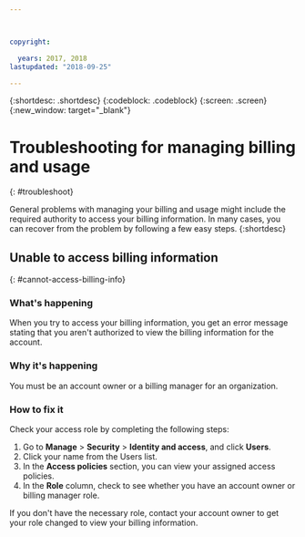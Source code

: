 ```yaml
---



copyright:

  years: 2017, 2018
lastupdated: "2018-09-25"

---
```


{:shortdesc: .shortdesc}
{:codeblock: .codeblock}
{:screen: .screen}
{:new_window: target="_blank"}

# Troubleshooting for managing billing and usage
{: #troubleshoot}

General problems with managing your billing and usage might include the required authority to access your billing information. In many cases, you can recover from the problem by following a few easy steps.
{:shortdesc}

## Unable to access billing information
{: #cannot-access-billing-info}

### What's happening

When you try to access your billing information, you get an error message stating that you aren't authorized to view the billing information for the account.

### Why it's happening

You must be an account owner or a billing manager for an organization. 

### How to fix it

Check your access role by completing the following steps: 

1. Go to **Manage** > **Security** > **Identity and access**, and click **Users**.
2. Click your name from the Users list.
3. In the **Access policies** section, you can view your assigned access policies. 
4. In the **Role** column, check to see whether you have an account owner or billing manager role.  

If you don't have the necessary role, contact your account owner to get your role changed to view your billing information.  